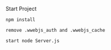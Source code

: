 Start Project
```
npm install
```
```
remove .wwebjs_auth and .wwebjs_cache
```
```
start node Server.js
```
